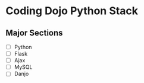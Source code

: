 # Coding Dojo Python Stack

## Major Sections

- [ ] Python
- [ ] Flask
- [ ] Ajax
- [ ] MySQL
- [ ] Danjo
